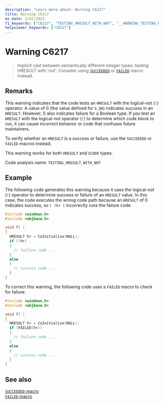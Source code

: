 ```yaml
---
description: "Learn more about: Warning C6217"
title: Warning C6217
ms.date: 2/07/2023
f1_keywords: ["C6217", "TESTING_HRESULT_WITH_NOT", "__WARNING_TESTING_HRESULT_WITH_NOT"]
helpviewer_keywords: ["C6217"]
---
```

# Warning C6217

> Implicit cast between semantically different integer types: testing HRESULT with 'not'. Consider using [`SUCCEEDED`](/windows/desktop/api/winerror/nf-winerror-succeeded) or [`FAILED`](/windows/desktop/api/winerror/nf-winerror-failed) macro instead.

## Remarks

This warning indicates that the code tests an `HRESULT` with the logical-not (`!`) operator. A value of 0 (the value defined for `S_OK`) indicates success in an `HRESULT`. However, 0 also indicates failure for a Boolean type. If you test an `HRESULT` with the logical-not operator (`!`) to determine which code block to run, it can cause incorrect behavior or code that confuses future maintainers.

To verify whether an `HRESULT` is a success or failure, use the `SUCCEEDED` or `FAILED` macros instead.

This warning works for both `HRESULT` and `SCODE` types.

Code analysis name: `TESTING_HRESULT_WITH_NOT`

## Example

The following code generates this warning because it uses the logical-not (`!`) operator to determine success or failure of an `HRESULT` value. In this case, the code executes the wrong code path because an `HRESULT` of 0 indicates success, so `( !hr )` incorrectly runs the failure code:

```cpp
#include <windows.h>
#include <objbase.h>

void f( )
{
  HRESULT hr = CoInitialize(NULL);
  if (!hr)
  {
    // failure code ...
  }
  else
  {
    // success code ...
  }
}
```

To correct this warning, the following code uses a `FAILED` macro to check for failure:

```cpp
#include <windows.h>
#include <objbase.h>

void f( )
{
  HRESULT hr = CoInitialize(NULL);
  if (FAILED(hr))
  {
    // failure code ...
  }
  else
  {
    // success code ...
  }
}
```

## See also

[`SUCCEEDED` macro](/windows/desktop/api/winerror/nf-winerror-succeeded)\
[`FAILED` macro](/windows/desktop/api/winerror/nf-winerror-failed)
